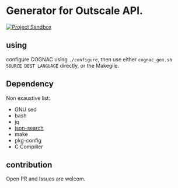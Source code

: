 # Generator for Outscale API.
[![Project Sandbox](https://docs.outscale.com/fr/userguide/_images/Project-Sandbox-yellow.svg)](https://docs.outscale.com/en/userguide/Open-Source-Projects.html)

## using

configure COGNAC using `./configure`, then use either `cognac_gen.sh SOURCE DEST LANGUAGE` directly, or the Makegile.

## Dependency

Non exaustive list:
- GNU sed
- bash
- jq
- [json-search](https://github.com/cosmo-ray/json-search)
- make
- pkg-config
- C Compiller

## contribution

Open PR and Issues are welcom.
